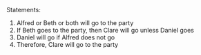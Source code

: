 Statements:
1. Alfred or Beth or both will go to the party
2. If Beth goes to the party, then Clare will go unless Daniel goes
3. Daniel will go if Alfred does not go
4. Therefore, Clare will go to the party


